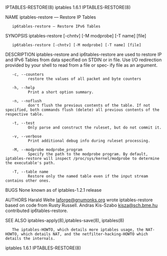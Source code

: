IPTABLES-RESTORE(8)                                                                         iptables 1.6.1                                                                         IPTABLES-RESTORE(8)

NAME
       iptables-restore — Restore IP Tables

       ip6tables-restore — Restore IPv6 Tables

SYNOPSIS
       iptables-restore [-chntv] [-M modprobe] [-T name] [file]

       ip6tables-restore [-chntv] [-M modprobe] [-T name] [file]

DESCRIPTION
       iptables-restore  and ip6tables-restore are used to restore IP and IPv6 Tables from data specified on STDIN or in file. Use I/O redirection provided by your shell to read from a file or spec‐
       ify file as an argument.

       -c, --counters
              restore the values of all packet and byte counters

       -h, --help
              Print a short option summary.

       -n, --noflush
              don't flush the previous contents of the table. If not specified, both commands flush (delete) all previous contents of the respective table.

       -t, --test
              Only parse and construct the ruleset, but do not commit it.

       -v, --verbose
              Print additional debug info during ruleset processing.

       -M, --modprobe modprobe_program
              Specify the path to the modprobe program. By default, iptables-restore will inspect /proc/sys/kernel/modprobe to determine the executable's path.

       -T, --table name
              Restore only the named table even if the input stream contains other ones.

BUGS
       None known as of iptables-1.2.1 release

AUTHORS
       Harald Welte <laforge@gnumonks.org> wrote iptables-restore based on code from Rusty Russell.
       Andras Kis-Szabo <kisza@sch.bme.hu> contributed ip6tables-restore.

SEE ALSO
       iptables-apply(8),iptables-save(8), iptables(8)

       The iptables-HOWTO, which details more iptables usage, the NAT-HOWTO, which details NAT, and the netfilter-hacking-HOWTO which details the internals.

iptables 1.6.1                                                                                                                                                                     IPTABLES-RESTORE(8)
